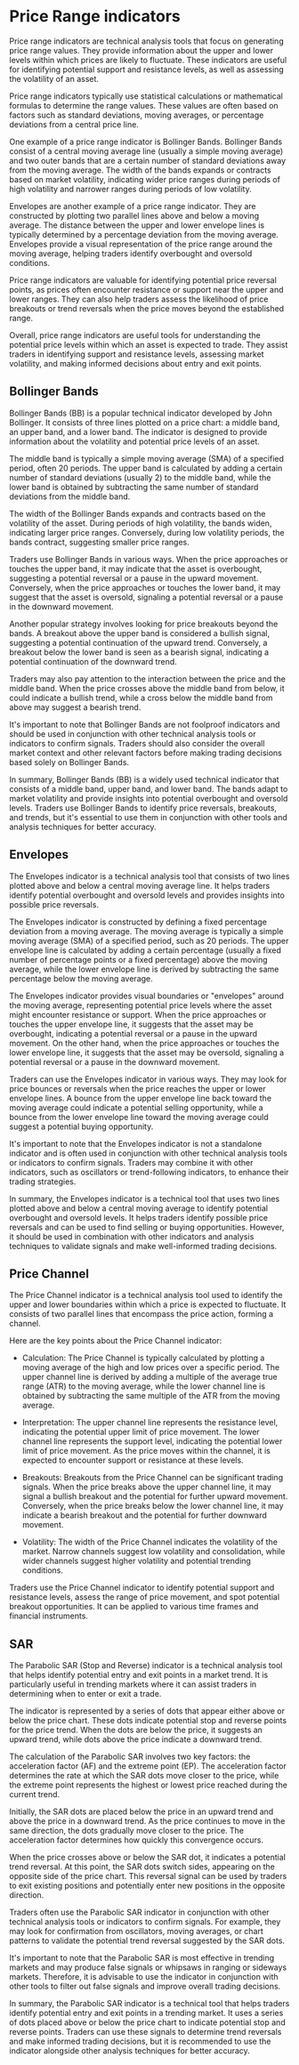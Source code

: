 # Price Range indicators

Price range indicators are technical analysis tools that focus on generating
price range values. They provide information about the upper and lower levels
within which prices are likely to fluctuate. These indicators are useful for
identifying potential support and resistance levels, as well as assessing the
volatility of an asset.

Price range indicators typically use statistical calculations or mathematical
formulas to determine the range values. These values are often based on factors
such as standard deviations, moving averages, or percentage deviations from a
central price line.

One example of a price range indicator is Bollinger Bands. Bollinger Bands
consist of a central moving average line (usually a simple moving average) and
two outer bands that are a certain number of standard deviations away from the
moving average. The width of the bands expands or contracts based on market
volatility, indicating wider price ranges during periods of high volatility and
narrower ranges during periods of low volatility.

Envelopes are another example of a price range indicator. They are constructed
by plotting two parallel lines above and below a moving average. The distance
between the upper and lower envelope lines is typically determined by a
percentage deviation from the moving average. Envelopes provide a visual
representation of the price range around the moving average, helping traders
identify overbought and oversold conditions.

Price range indicators are valuable for identifying potential price reversal
points, as prices often encounter resistance or support near the upper and
lower ranges. They can also help traders assess the likelihood of price
breakouts or trend reversals when the price moves beyond the established range.

Overall, price range indicators are useful tools for understanding the
potential price levels within which an asset is expected to trade. They assist
traders in identifying support and resistance levels, assessing market
volatility, and making informed decisions about entry and exit points.

## Bollinger Bands

Bollinger Bands (BB) is a popular technical indicator developed by John
Bollinger. It consists of three lines plotted on a price chart: a middle band,
an upper band, and a lower band. The indicator is designed to provide
information about the volatility and potential price levels of an asset.

The middle band is typically a simple moving average (SMA) of a specified
period, often 20 periods. The upper band is calculated by adding a certain
number of standard deviations (usually 2) to the middle band, while the lower
band is obtained by subtracting the same number of standard deviations from
the middle band.

The width of the Bollinger Bands expands and contracts based on the
volatility of the asset. During periods of high volatility, the bands widen,
indicating larger price ranges. Conversely, during low volatility periods,
the bands contract, suggesting smaller price ranges.

Traders use Bollinger Bands in various ways. When the price approaches or
touches the upper band, it may indicate that the asset is overbought,
suggesting a potential reversal or a pause in the upward movement.
Conversely, when the price approaches or touches the lower band, it may
suggest that the asset is oversold, signaling a potential reversal or a pause
in the downward movement.

Another popular strategy involves looking for price breakouts beyond the
bands. A breakout above the upper band is considered a bullish signal,
suggesting a potential continuation of the upward trend. Conversely, a
breakout below the lower band is seen as a bearish signal, indicating a
potential continuation of the downward trend.

Traders may also pay attention to the interaction between the price and the
middle band. When the price crosses above the middle band from below, it
could indicate a bullish trend, while a cross below the middle band from
above may suggest a bearish trend.

It's important to note that Bollinger Bands are not foolproof indicators and
should be used in conjunction with other technical analysis tools or
indicators to confirm signals. Traders should also consider the overall
market context and other relevant factors before making trading decisions
based solely on Bollinger Bands.

In summary, Bollinger Bands (BB) is a widely used technical indicator that
consists of a middle band, upper band, and lower band. The bands adapt to
market volatility and provide insights into potential overbought and oversold
levels. Traders use Bollinger Bands to identify price reversals, breakouts,
and trends, but it's essential to use them in conjunction with other tools
and analysis techniques for better accuracy.

## Envelopes

The Envelopes indicator is a technical analysis tool that consists of two lines
plotted above and below a central moving average line. It helps traders
identify potential overbought and oversold levels and provides insights into
possible price reversals.

The Envelopes indicator is constructed by defining a fixed percentage deviation
from a moving average. The moving average is typically a simple moving average
(SMA) of a specified period, such as 20 periods. The upper envelope line is
calculated by adding a certain percentage (usually a fixed number of percentage
points or a fixed percentage) above the moving average, while the lower
envelope line is derived by subtracting the same percentage below the moving
average.

The Envelopes indicator provides visual boundaries or "envelopes" around the
moving average, representing potential price levels where the asset might
encounter resistance or support. When the price approaches or touches the upper
envelope line, it suggests that the asset may be overbought, indicating a
potential reversal or a pause in the upward movement. On the other hand, when
the price approaches or touches the lower envelope line, it suggests that the
asset may be oversold, signaling a potential reversal or a pause in the
downward movement.

Traders can use the Envelopes indicator in various ways. They may look for
price bounces or reversals when the price reaches the upper or lower envelope
lines. A bounce from the upper envelope line back toward the moving average
could indicate a potential selling opportunity, while a bounce from the lower
envelope line toward the moving average could suggest a potential buying
opportunity.

It's important to note that the Envelopes indicator is not a standalone
indicator and is often used in conjunction with other technical analysis tools
or indicators to confirm signals. Traders may combine it with other indicators,
such as oscillators or trend-following indicators, to enhance their trading
strategies.

In summary, the Envelopes indicator is a technical tool that uses two lines
plotted above and below a central moving average to identify potential
overbought and oversold levels. It helps traders identify possible price
reversals and can be used to find selling or buying opportunities. However,
it should be used in combination with other indicators and analysis
techniques to validate signals and make well-informed trading decisions.

## Price Channel

The Price Channel indicator is a technical analysis tool used to identify the
upper and lower boundaries within which a price is expected to fluctuate. It
consists of two parallel lines that encompass the price action, forming a
channel.

Here are the key points about the Price Channel indicator:

- Calculation: The Price Channel is typically calculated by plotting a moving
  average of the high and low prices over a specific period. The upper channel
  line is derived by adding a multiple of the average true range (ATR) to the
  moving average, while the lower channel line is obtained by subtracting the
  same multiple of the ATR from the moving average.

- Interpretation: The upper channel line represents the resistance level,
  indicating the potential upper limit of price movement. The lower channel
  line represents the support level, indicating the potential lower limit of
  price movement. As the price moves within the channel, it is expected to
  encounter support or resistance at these levels.

- Breakouts: Breakouts from the Price Channel can be significant trading
  signals. When the price breaks above the upper channel line, it may signal a
  bullish breakout and the potential for further upward movement. Conversely,
  when the price breaks below the lower channel line, it may indicate a bearish
  breakout and the potential for further downward movement.

- Volatility: The width of the Price Channel indicates the volatility of the
  market. Narrow channels suggest low volatility and consolidation, while wider
  channels suggest higher volatility and potential trending conditions.

Traders use the Price Channel indicator to identify potential support and
resistance levels, assess the range of price movement, and spot potential
breakout opportunities. It can be applied to various time frames and
financial instruments.

## SAR

The Parabolic SAR (Stop and Reverse) indicator is a technical analysis tool
that helps identify potential entry and exit points in a market trend. It is
particularly useful in trending markets where it can assist traders in
determining when to enter or exit a trade.

The indicator is represented by a series of dots that appear either above or
below the price chart. These dots indicate potential stop and reverse points
for the price trend. When the dots are below the price, it suggests an upward
trend, while dots above the price indicate a downward trend.

The calculation of the Parabolic SAR involves two key factors: the acceleration
factor (AF) and the extreme point (EP). The acceleration factor determines the
rate at which the SAR dots move closer to the price, while the extreme point
represents the highest or lowest price reached during the current trend.

Initially, the SAR dots are placed below the price in an upward trend and above
the price in a downward trend. As the price continues to move in the same
direction, the dots gradually move closer to the price. The acceleration factor
determines how quickly this convergence occurs.

When the price crosses above or below the SAR dot, it indicates a potential
trend reversal. At this point, the SAR dots switch sides, appearing on the
opposite side of the price chart. This reversal signal can be used by traders
to exit existing positions and potentially enter new positions in the opposite
direction.

Traders often use the Parabolic SAR indicator in conjunction with other
technical analysis tools or indicators to confirm signals. For example, they
may look for confirmation from oscillators, moving averages, or chart patterns
to validate the potential trend reversal suggested by the SAR dots.

It's important to note that the Parabolic SAR is most effective in trending
markets and may produce false signals or whipsaws in ranging or sideways
markets. Therefore, it is advisable to use the indicator in conjunction with
other tools to filter out false signals and improve overall trading decisions.

In summary, the Parabolic SAR indicator is a technical tool that helps traders
identify potential entry and exit points in a trending market. It uses a series
of dots placed above or below the price chart to indicate potential stop and
reverse points. Traders can use these signals to determine trend reversals and
make informed trading decisions, but it is recommended to use the indicator
alongside other analysis techniques for better accuracy.
